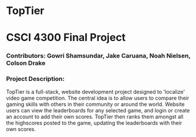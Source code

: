 # TopTier

# CSCI 4300 Final Project

### Contributors: Gowri Shamsundar, Jake Caruana, Noah Nielsen, Colson Drake

### Project Description:

TopTier is a full-stack, website development project designed to 'localize' video game competition. The central idea is to allow users to compare their gaming skills with others in their community or around the world. Website users can view the leaderboards for any selected game, and login or create an account to add their own scores. TopTier then ranks them amongst all the highscores posted to the game, updating the leaderboards with their own scores. 
